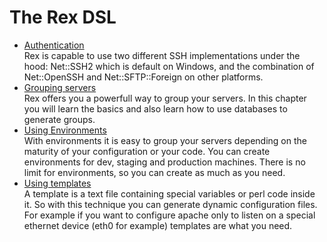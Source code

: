 
# The Rex DSL

* [Authentication](/docs/rex_book/the_rex_dsl/authentication.html)  
  Rex is capable to use two different SSH implementations under the hood:
  Net::SSH2 which is default on Windows, and the combination of Net::OpenSSH
  and Net::SFTP::Foreign on other platforms.
* [Grouping servers](/docs/rex_book/the_rex_dsl/grouping_servers.html)  
  Rex offers you a powerfull way to group your servers. In this chapter you
  will learn the basics and also learn how to use databases to generate
  groups.
* [Using Environments](/docs/rex_book/the_rex_dsl/using_environments.html)  
  With environments it is easy to group your servers depending on the
  maturity of your configuration or your code. You can create environments
  for dev, staging and production machines. There is no limit for
  environments, so you can create as much as you need.
* [Using templates](/docs/rex_book/the_rex_dsl/using_templates.html)  
  A template is a text file containing special variables or perl code
  inside it. So with this technique you can generate dynamic configuration
  files. For example if you want to configure apache only to listen on a
  special ethernet device (eth0 for example) templates are what you need.

